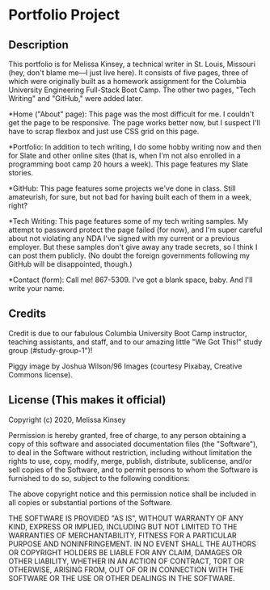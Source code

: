 # Portfolio Project

## Description

This portfolio is for Melissa Kinsey, a technical writer in St. Louis, Missouri (hey, don't blame me—I just live here). It consists of five pages, three of which were originally built as a homework assignment for the Columbia University Engineering Full-Stack Boot Camp. The other two pages, "Tech Writing" and "GitHub," were added later.

\*Home ("About" page): This page was the most difficult for me. I couldn't get the page to be responsive. The page works better now, but I suspect I'll have to scrap flexbox and just use CSS grid on this page.

\*Portfolio: In addition to tech writing, I do some hobby writing now and then for Slate and other online sites (that is, when I'm not also enrolled in a programming boot camp 20 hours a week). This page features my Slate stories.

\*GitHub: This page features some projects we've done in class. Still amateurish, for sure, but not bad for having built each of them in a week, right?

\*Tech Writing: This page features some of my tech writing samples. My attempt to password protect the page failed (for now), and I'm super careful about not violating any NDA I've signed with my current or a previous employer. But these samples don't give away any trade secrets, so I think I can post them publicly. (No doubt the foreign governments following my GitHub will be disappointed, though.)

\*Contact (form): Call me! 867-5309. I've got a blank space, baby. And I'll write your name.

## Credits

Credit is due to our fabulous Columbia University Boot Camp instructor, teaching assistants, and staff, and to our amazing little "We Got This!" study group (#study-group-1")!

Piggy image by Joshua Wilson/96 Images (courtesy Pixabay, Creative Commons license).

## License (This makes it official)

Copyright (c) 2020, Melissa Kinsey

Permission is hereby granted, free of charge, to any person obtaining a copy
of this software and associated documentation files (the "Software"), to deal
in the Software without restriction, including without limitation the rights
to use, copy, modify, merge, publish, distribute, sublicense, and/or sell
copies of the Software, and to permit persons to whom the Software is
furnished to do so, subject to the following conditions:

The above copyright notice and this permission notice shall be included in all
copies or substantial portions of the Software.

THE SOFTWARE IS PROVIDED "AS IS", WITHOUT WARRANTY OF ANY KIND, EXPRESS OR
IMPLIED, INCLUDING BUT NOT LIMITED TO THE WARRANTIES OF MERCHANTABILITY,
FITNESS FOR A PARTICULAR PURPOSE AND NONINFRINGEMENT. IN NO EVENT SHALL THE
AUTHORS OR COPYRIGHT HOLDERS BE LIABLE FOR ANY CLAIM, DAMAGES OR OTHER
LIABILITY, WHETHER IN AN ACTION OF CONTRACT, TORT OR OTHERWISE, ARISING FROM,
OUT OF OR IN CONNECTION WITH THE SOFTWARE OR THE USE OR OTHER DEALINGS IN THE
SOFTWARE.
